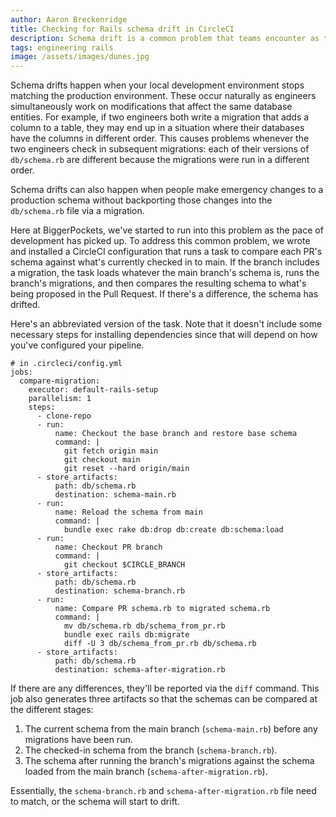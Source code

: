 ```yaml
---
author: Aaron Breckenridge
title: Checking for Rails schema drift in CircleCI
description: Schema drift is a common problem that teams encounter as their teams get larger and the pace picks up. This article describes how we tackled that at BiggerPockets.
tags: engineering rails
image: /assets/images/dunes.jpg
---
```


Schema drifts happen when your local development environment stops matching the production environment. These occur
naturally as engineers simultaneously work on modifications that affect the same database entities. For example, if two
engineers both write a migration that adds a column to a table, they may end up in a situation where their databases
have the columns in different order. This causes problems whenever the two engineers check in subsequent migrations:
each of their versions of `db/schema.rb` are different because the migrations were run in a different order.

Schema drifts can also happen when people make emergency changes to a production schema without backporting those
changes into the `db/schema.rb` file via a migration.

Here at BiggerPockets, we've started to run into this problem as the pace of development has picked up. To address
this common problem, we wrote and installed a CircleCI configuration that runs a task to compare each PR's schema
against what's currently checked in to main. If the branch includes a migration, the task loads whatever the main
branch's schema is, runs the branch's migrations, and then compares the resulting schema to what's being proposed in
the Pull Request. If there's a difference, the schema has drifted.

Here's an abbreviated version of the task. Note that it doesn't include some necessary steps for installing dependencies
since that will depend on how you've configured your pipeline.

```
# in .circleci/config.yml
jobs:
  compare-migration:
    executor: default-rails-setup
    parallelism: 1
    steps:
      - clone-repo
      - run:
          name: Checkout the base branch and restore base schema
          command: |
            git fetch origin main
            git checkout main
            git reset --hard origin/main
      - store_artifacts:
          path: db/schema.rb
          destination: schema-main.rb
      - run:
          name: Reload the schema from main
          command: |
            bundle exec rake db:drop db:create db:schema:load
      - run:
          name: Checkout PR branch
          command: |
            git checkout $CIRCLE_BRANCH
      - store_artifacts:
          path: db/schema.rb
          destination: schema-branch.rb
      - run:
          name: Compare PR schema.rb to migrated schema.rb
          command: |
            mv db/schema.rb db/schema_from_pr.rb
            bundle exec rails db:migrate
            diff -U 3 db/schema_from_pr.rb db/schema.rb
      - store_artifacts:
          path: db/schema.rb
          destination: schema-after-migration.rb
```

If there are any differences, they'll be reported via the `diff` command. This job also generates three artifacts so
that the schemas can be compared at the different stages:

1. The current schema from the main branch (`schema-main.rb`) before any migrations have been run.
1. The checked-in schema from the branch (`schema-branch.rb`).
1. The schema after running the branch's migrations against the schema loaded from the main branch
   (`schema-after-migration.rb`).

Essentially, the `schema-branch.rb` and `schema-after-migration.rb` file need to match, or the schema will start to
drift.
